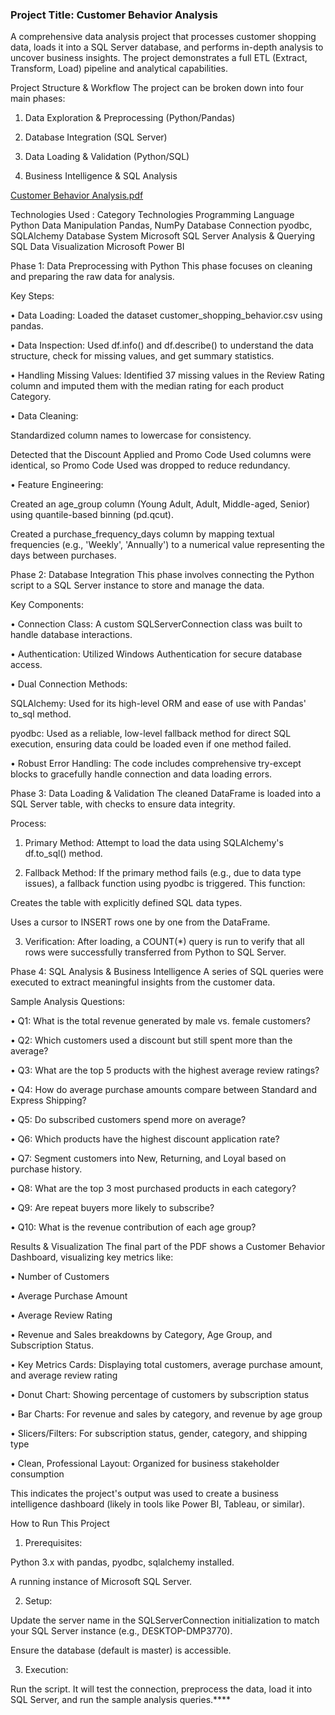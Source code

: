 
### Project Title: Customer Behavior Analysis
A comprehensive data analysis project that processes customer shopping data, loads it into a SQL Server database, and performs in-depth analysis to uncover business insights. The project demonstrates a full ETL (Extract, Transform, Load) pipeline and analytical capabilities.

 Project Structure & Workflow
The project can be broken down into four main phases:

1. Data Exploration & Preprocessing (Python/Pandas)

2. Database Integration (SQL Server)

3. Data Loading & Validation (Python/SQL)

4. Business Intelligence & SQL Analysis

[Customer Behavior Analysis.pdf](https://github.com/user-attachments/files/23261068/Customer.Behavior.Analysis.pdf)
 

 Technologies Used :
Category	Technologies
Programming Language	Python
Data Manipulation	Pandas, NumPy
Database Connection	pyodbc, SQLAlchemy
Database System	Microsoft SQL Server
Analysis & Querying	SQL
Data Visualization	Microsoft Power BI

 Phase 1: Data Preprocessing with Python
This phase focuses on cleaning and preparing the raw data for analysis.

Key Steps:

• Data Loading: Loaded the dataset customer_shopping_behavior.csv using pandas.

• Data Inspection: Used df.info() and df.describe() to understand the data structure, check for missing values, and get summary statistics.

• Handling Missing Values: Identified 37 missing values in the Review Rating column and imputed them with the median rating for each product Category.

• Data Cleaning:

Standardized column names to lowercase for consistency.

Detected that the Discount Applied and Promo Code Used columns were identical, so Promo Code Used was dropped to reduce redundancy.

• Feature Engineering:

Created an age_group column (Young Adult, Adult, Middle-aged, Senior) using quantile-based binning (pd.qcut).

Created a purchase_frequency_days column by mapping textual frequencies (e.g., 'Weekly', 'Annually') to a numerical value representing the days between purchases.

 Phase 2: Database Integration
This phase involves connecting the Python script to a SQL Server instance to store and manage the data.

Key Components:

• Connection Class: A custom SQLServerConnection class was built to handle database interactions.

• Authentication: Utilized Windows Authentication for secure database access.

• Dual Connection Methods:

SQLAlchemy: Used for its high-level ORM and ease of use with Pandas' to_sql method.

pyodbc: Used as a reliable, low-level fallback method for direct SQL execution, ensuring data could be loaded even if one method failed.

• Robust Error Handling: The code includes comprehensive try-except blocks to gracefully handle connection and data loading errors.

 Phase 3: Data Loading & Validation
The cleaned DataFrame is loaded into a SQL Server table, with checks to ensure data integrity.

Process:

1. Primary Method: Attempt to load the data using SQLAlchemy's df.to_sql() method.

2. Fallback Method: If the primary method fails (e.g., due to data type issues), a fallback function using pyodbc is triggered. This function:

 Creates the table with explicitly defined SQL data types.

Uses a cursor to INSERT rows one by one from the DataFrame.

3. Verification: After loading, a COUNT(*) query is run to verify that all rows were successfully transferred from Python to SQL Server.

 Phase 4: SQL Analysis & Business Intelligence
A series of SQL queries were executed to extract meaningful insights from the customer data.

Sample Analysis Questions:

• Q1: What is the total revenue generated by male vs. female customers?

• Q2: Which customers used a discount but still spent more than the average?

• Q3: What are the top 5 products with the highest average review ratings?

• Q4: How do average purchase amounts compare between Standard and Express Shipping?

• Q5: Do subscribed customers spend more on average?

• Q6: Which products have the highest discount application rate?

• Q7: Segment customers into New, Returning, and Loyal based on purchase history.

• Q8: What are the top 3 most purchased products in each category?

• Q9: Are repeat buyers more likely to subscribe?

• Q10: What is the revenue contribution of each age group?

 Results & Visualization
The final part of the PDF shows a Customer Behavior Dashboard, visualizing key metrics like:

• Number of Customers

• Average Purchase Amount

• Average Review Rating

• Revenue and Sales breakdowns by Category, Age Group, and Subscription Status.

• Key Metrics Cards: Displaying total customers, average purchase amount, and average review rating

• Donut Chart: Showing percentage of customers by subscription status

• Bar Charts: For revenue and sales by category, and revenue by age group

• Slicers/Filters: For subscription status, gender, category, and shipping type

• Clean, Professional Layout: Organized for business stakeholder consumption

This indicates the project's output was used to create a business intelligence dashboard (likely in tools like Power BI, Tableau, or similar).

 How to Run This Project
1. Prerequisites:

Python 3.x with pandas, pyodbc, sqlalchemy installed.

A running instance of Microsoft SQL Server.

2. Setup:

Update the server name in the SQLServerConnection initialization to match your SQL Server instance (e.g., DESKTOP-DMP3770).

Ensure the database (default is master) is accessible.

3. Execution:

Run the script. It will test the connection, preprocess the data, load it into SQL Server, and run the sample analysis queries.****
